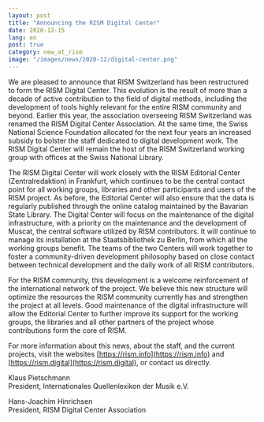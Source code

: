 ```yaml
---
layout: post
title: "Announcing the RISM Digital Center"
date: 2020-12-15
lang: en
post: true
category: new_at_rism
image: "/images/news/2020-12/digital-center.png"
---
```


We are pleased to announce that RISM Switzerland has been restructured to form the RISM Digital Center. This evolution is the result of more than a decade of active contribution to the field of digital methods, including the development of tools highly relevant for the entire RISM community and beyond. Earlier this year, the association overseeing RISM Switzerland was renamed the RISM Digital Center Association. At the same time, the Swiss National Science Foundation allocated for the next four years an increased subsidy to bolster the staff dedicated to digital development work. The RISM Digital Center will remain the host of the RISM Switzerland working group with offices at the Swiss National Library.
 
The RISM Digital Center will work closely with the RISM Editorial Center (Zentralredaktion) in Frankfurt, which continues to be the central contact point for all working groups, libraries and other participants and users of the RISM project. As before, the Editorial Center will also ensure that the data is regularly published through the online catalog maintained by the Bavarian State Library. The Digital Center will focus on the maintenance of the digital infrastructure, with a priority on the maintenance and the development of Muscat, the central software utilized by RISM contributors. It will continue to manage its installation at the Staatsbibliothek zu Berlin, from which all the working groups benefit. The teams of the two Centers will work together to foster a community-driven development philosophy based on close contact between technical development and the daily work of all RISM contributors.
 
For the RISM community, this development is a welcome reinforcement of the international network of the project. We believe this new structure will optimize the resources the RISM community currently has and strengthen the project at all levels. Good maintenance of the digital infrastructure will allow the Editorial Center to further improve its support for the working groups, the libraries and all other partners of the project whose contributions form the core of RISM.
  
For more information about this news, about the staff, and the current projects, visit the websites [https://rism.info](https://rism.info) and [https://rism.digital](https://rism.digital), or contact us directly.

Klaus Pietschmann\
President, Internationales Quellenlexikon der Musik e.V.

Hans-Joachim Hinrichsen\
President, RISM Digital Center Association
